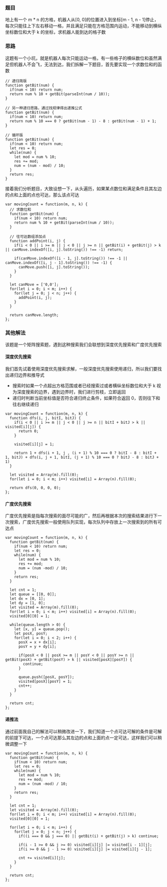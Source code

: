 ### 题目

地上有一个 m \* n 的方格，机器人从[0, 0]的位置进入到坐标[m - 1, n - 1]停止，每次只能往上下左右移动一格，并且满足只能在方格范围内运动，不能移动到横纵坐标数位和大于 k 的坐标，求机器人能到达的格子数

### 思路

这题有一个小坑，就是机器人每次只能运动一格，有一些格子的横纵数位和虽然满足但机器人不会飞，无法到达，我们拆解一下题目，首先要实现一个求数位和的函数

```
// 递归简版
function getBit(num) {
  if(num < 10) return num;
  return num % 10 + getBit(parseInt(num / 10));
}

// 另一种递归思路，通过找规律得出递推公式
function getBit(num) {
  if(num < 10) return num;
  return num % 10 === 0 ? getBit(num - 1) - 8 : getBit(num - 1) + 1;
}

// 循环版
function getBit(num) {
  if(num < 10) return num;
  let res = 0;
  while(num) {
    let mod = num % 10;
    res += mod;
    num = (num - mod) / 10;
  }
  return res;
}
```

接着我们分析题目，大致设想一下，从头遍历，如果某点数位和满足条件且其左边的点和上面的点也可达，那么该点可达

```
var movingCount = function(m, n, k) {
  // 求数位和
  function getBit(num) {
    if(num < 10) return num;
    return num % 10 + getBit(parseInt(num / 10));
  }

  // 往可达数组添加点
  function addPoint(i, j) {
    if(i < 0 || i >= m || j < 0 || j >= n || getBit(i) + getBit(j) > k || canMove.indexOf([i, j].toString()) !== -1) return;

    if(canMove.indexOf([i - 1, j].toString()) !== -1 || canMove.indexOf([i, j - 1].toString()) !== -1) {
      canMove.push([i, j].toString());
    }
  }

  let canMove = ['0,0'];
  for(let i = 0; i < m; i++) {
    for(let j = 0; j < n; j++) {
      addPoint(i, j);
    }
  }

  return canMove.length;
};
```

### 其他解法

该题是一个矩阵搜索题，遇到这种搜索我们会联想到深度优先搜索和广度优先搜索

#### 深度优先搜索

我们首先试着使用深度优先搜索求解，一般深度优先搜索使用递归，所以我们要找出递归边界和推导式

- 搜索时如果一个点超出方格范围或者已经搜索过或者横纵坐标数位和大于 k 视为深度搜索的边界，遇到边界时，我们进行剪枝，立即返回
- 递归时判断当前坐标值是否符合递归终止条件，如果符合返回 0，否则往下和往右继续递归

```
var movingCount = function(m, n, k) {
  function dfs(i, j, bitI, bitJ) {
    if(i < 0 || i >= m || j < 0 || j >= n || bitI + bitJ > k || visited[i][j]) {
      return 0;
    }

    visited[i][j] = 1;

    return 1 + dfs(i + 1, j , (i + 1) % 10 === 0 ? bitI - 8 : bitI + 1, bitJ) + dfs(i, j + 1, bitI, (j + 1) % 10 === 0 ? bitJ - 8 : bitJ + 1)
  }

  let visited = Array(m).fill(0);
  for(let i = 0; i < m; i++) visited[i] = Array(n).fill(0);

  return dfs(0, 0, 0, 0);
};
```

#### 广度优先搜索

广度优先搜索是指每次搜索的面尽可能的广，然后再根据本次的搜索结果进行下一次搜索，广度优先搜索一般使用队列实现，每次队列中存放上一次搜索到的所有可达点

```
var movingCount = function(m, n, k) {
  function getBit(num) {
    if(num < 10) return num;
    let res = 0;
    while(num) {
      let mod = num % 10;
      res += mod;
      num = (num -mod) / 10;
    }
    return res;
  }

  let cnt = 1;
  let queue = [[0, 0]];
  let dx = [0, 1];
  let dy = [1, 0];
  let visited = Array(m).fill(0);
  for(let i = 0; i < m; i++) visited[i] = Array(n).fill(0);
  visited[0][0] = 1;

  while(queue.length > 0) {
    let [x, y] = queue.pop();
    let posX, posY;
    for(let i = 0; i < 2; i++) {
      posX = x + dx[i];
      posY = y + dy[i];

      if(posX < 0 || posX >= m || posY < 0 || posY >= n || getBit(posX) + getBit(posY) > k || visited[posX][posY]) {
        continue;
      }

      queue.push([posX, posY]);
      visited[posX][posY] = 1;
      cnt++;
    }
  }

  return cnt;
};
```

#### 递推法

通过前面我自己的解法可以稍微改进一下，我们知道一个点可达可解的条件是可解的前提下可达，一个点可达那么其左边的点和上面的点一定可达，这样我们可以稍微调整一下

```
var movingCount = function(m, n, k) {
  function getBit(num) {
    if(num < 10) return num;
    let res = 0;
    while(num) {
      let mod = num % 10;
      res += mod;
      num = (num -mod) / 10;
    }
    return res;
  }

  let cnt = 1;
  let visited = Array(m).fill(0);
  for(let i = 0; i < m; i++) visited[i] = Array(n).fill(0);
  visited[0][0] = 1;

  for(let i = 0; i < m; i++) {
    for(let j = 0; j < n; j++) {
      if((i === 0 && j === 0) || getBit(i) + getBit(j) > k) continue;

      if(i - 1 >= 0 && j >= 0) visited[i][j] |= visited[i - 1][j];
      if(i >= 0 && j - 1 >= 0) visited[i][j] |= visited[i][j - 1];

      cnt += visited[i][j];
    }
  }

  return cnt;
};
```
